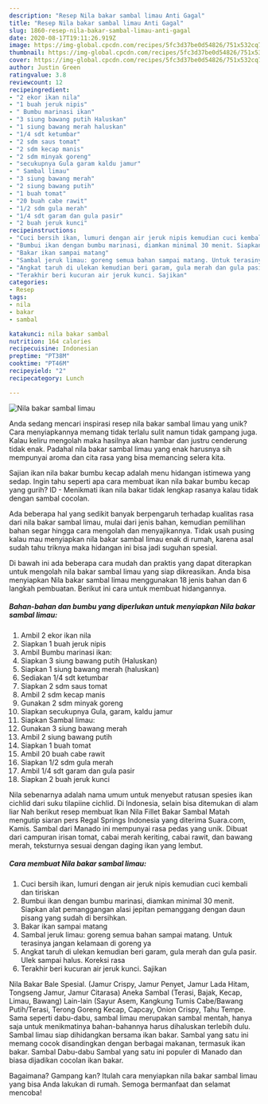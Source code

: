 ```yaml
---
description: "Resep Nila bakar sambal limau Anti Gagal"
title: "Resep Nila bakar sambal limau Anti Gagal"
slug: 1860-resep-nila-bakar-sambal-limau-anti-gagal
date: 2020-08-17T19:11:26.919Z
image: https://img-global.cpcdn.com/recipes/5fc3d37be0d54826/751x532cq70/nila-bakar-sambal-limau-foto-resep-utama.jpg
thumbnail: https://img-global.cpcdn.com/recipes/5fc3d37be0d54826/751x532cq70/nila-bakar-sambal-limau-foto-resep-utama.jpg
cover: https://img-global.cpcdn.com/recipes/5fc3d37be0d54826/751x532cq70/nila-bakar-sambal-limau-foto-resep-utama.jpg
author: Justin Green
ratingvalue: 3.8
reviewcount: 12
recipeingredient:
- "2 ekor ikan nila"
- "1 buah jeruk nipis"
- " Bumbu marinasi ikan"
- "3 siung bawang putih Haluskan"
- "1 siung bawang merah haluskan"
- "1/4 sdt ketumbar"
- "2 sdm saus tomat"
- "2 sdm kecap manis"
- "2 sdm minyak goreng"
- "secukupnya Gula garam kaldu jamur"
- " Sambal limau"
- "3 siung bawang merah"
- "2 siung bawang putih"
- "1 buah tomat"
- "20 buah cabe rawit"
- "1/2 sdm gula merah"
- "1/4 sdt garam dan gula pasir"
- "2 buah jeruk kunci"
recipeinstructions:
- "Cuci bersih ikan, lumuri dengan air jeruk nipis kemudian cuci kembali dan tiriskan"
- "Bumbui ikan dengan bumbu marinasi, diamkan minimal 30 menit. Siapkan alat pemanggangan alasi jepitan pemanggang dengan daun pisang yang sudah di bersihkan."
- "Bakar ikan sampai matang"
- "Sambal jeruk limau: goreng semua bahan sampai matang. Untuk terasinya jangan kelamaan di goreng ya"
- "Angkat taruh di ulekan kemudian beri garam, gula merah dan gula pasir. Ulek sampai halus. Koreksi rasa"
- "Terakhir beri kucuran air jeruk kunci. Sajikan"
categories:
- Resep
tags:
- nila
- bakar
- sambal

katakunci: nila bakar sambal 
nutrition: 164 calories
recipecuisine: Indonesian
preptime: "PT38M"
cooktime: "PT46M"
recipeyield: "2"
recipecategory: Lunch

---
```



![Nila bakar sambal limau](https://img-global.cpcdn.com/recipes/5fc3d37be0d54826/751x532cq70/nila-bakar-sambal-limau-foto-resep-utama.jpg)

Anda sedang mencari inspirasi resep nila bakar sambal limau yang unik? Cara menyiapkannya memang tidak terlalu sulit namun tidak gampang juga. Kalau keliru mengolah maka hasilnya akan hambar dan justru cenderung tidak enak. Padahal nila bakar sambal limau yang enak harusnya sih mempunyai aroma dan cita rasa yang bisa memancing selera kita.

Sajian ikan nila bakar bumbu kecap adalah menu hidangan istimewa yang sedap. Ingin tahu seperti apa cara membuat ikan nila bakar bumbu kecap yang gurih? ID - Menikmati ikan nila bakar tidak lengkap rasanya kalau tidak dengan sambal cocolan.

Ada beberapa hal yang sedikit banyak berpengaruh terhadap kualitas rasa dari nila bakar sambal limau, mulai dari jenis bahan, kemudian pemilihan bahan segar hingga cara mengolah dan menyajikannya. Tidak usah pusing kalau mau menyiapkan nila bakar sambal limau enak di rumah, karena asal sudah tahu triknya maka hidangan ini bisa jadi suguhan spesial.


Di bawah ini ada beberapa cara mudah dan praktis yang dapat diterapkan untuk mengolah nila bakar sambal limau yang siap dikreasikan. Anda bisa menyiapkan Nila bakar sambal limau menggunakan 18 jenis bahan dan 6 langkah pembuatan. Berikut ini cara untuk membuat hidangannya.

<!--inarticleads1-->

##### Bahan-bahan dan bumbu yang diperlukan untuk menyiapkan Nila bakar sambal limau:

1. Ambil 2 ekor ikan nila
1. Siapkan 1 buah jeruk nipis
1. Ambil  Bumbu marinasi ikan:
1. Siapkan 3 siung bawang putih (Haluskan)
1. Siapkan 1 siung bawang merah (haluskan)
1. Sediakan 1/4 sdt ketumbar
1. Siapkan 2 sdm saus tomat
1. Ambil 2 sdm kecap manis
1. Gunakan 2 sdm minyak goreng
1. Siapkan secukupnya Gula, garam, kaldu jamur
1. Siapkan  Sambal limau:
1. Gunakan 3 siung bawang merah
1. Ambil 2 siung bawang putih
1. Siapkan 1 buah tomat
1. Ambil 20 buah cabe rawit
1. Siapkan 1/2 sdm gula merah
1. Ambil 1/4 sdt garam dan gula pasir
1. Siapkan 2 buah jeruk kunci


Nila sebenarnya adalah nama umum untuk menyebut ratusan spesies ikan cichlid dari suku tilapiine cichlid. Di Indonesia, selain bisa ditemukan di alam liar Nah berikut resep membuat Ikan Nila Fillet Bakar Sambal Matah mengutip siaran pers Regal Springs Indonesia yang diterima Suara.com, Kamis. Sambal dari Manado ini mempunyai rasa pedas yang unik. Dibuat dari campuran irisan tomat, cabai merah keriting, cabai rawit, dan bawang merah, teksturnya sesuai dengan daging ikan yang lembut. 

<!--inarticleads2-->

##### Cara membuat Nila bakar sambal limau:

1. Cuci bersih ikan, lumuri dengan air jeruk nipis kemudian cuci kembali dan tiriskan
1. Bumbui ikan dengan bumbu marinasi, diamkan minimal 30 menit. Siapkan alat pemanggangan alasi jepitan pemanggang dengan daun pisang yang sudah di bersihkan.
1. Bakar ikan sampai matang
1. Sambal jeruk limau: goreng semua bahan sampai matang. Untuk terasinya jangan kelamaan di goreng ya
1. Angkat taruh di ulekan kemudian beri garam, gula merah dan gula pasir. Ulek sampai halus. Koreksi rasa
1. Terakhir beri kucuran air jeruk kunci. Sajikan


Nila Bakar Bale Spesial. (Jamur Crispy, Jamur Penyet, Jamur Lada Hitam, Tongseng Jamur, Jamur Citarasa) Aneka Sambal (Terasi, Bajak, Kecap, Limau, Bawang) Lain-lain (Sayur Asem, Kangkung Tumis Cabe/Bawang Putih/Terasi, Terong Goreng Kecap, Capcay, Onion Crispy, Tahu Tempe. Sama seperti dabu-dabu, sambal limau merupakan sambal mentah, hanya saja untuk menikmatinya bahan-bahannya harus dihaluskan terlebih dulu. Sambal limau siap dihidangkan bersama ikan bakar. Sambal yang satu ini memang cocok disandingkan dengan berbagai makanan, termasuk ikan bakar. Sambal Dabu-dabu Sambal yang satu ini populer di Manado dan biasa dijadikan cocolan ikan bakar. 

Bagaimana? Gampang kan? Itulah cara menyiapkan nila bakar sambal limau yang bisa Anda lakukan di rumah. Semoga bermanfaat dan selamat mencoba!
